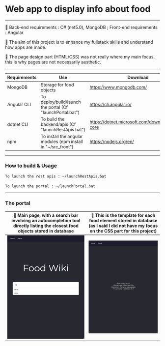 # Web app to display info about food
---

:pushpin: Back-end requirements : C# (net5.0), MongoDB ; Front-end requirements : Angular

:pushpin: The aim of this project is to enhance my fullstack skills and understand how apps are made.

:pushpin: The page design part (HTML/CSS) was not really where my main focus, this is why pages are not necessarily aesthetic.

---

| Requirements       | Use                                                                      | Download |
| ------------------ | ------                                                                   | -------- |
| MongoDB            | Storage for food objects                                                 | https://www.mongodb.com/ |
| Angular CLI        | To deploy/build/launch the portal (Cf "launchPortal.bat")                | https://cli.angular.io/ |
| dotnet CLI         | To build the backend/apis (Cf "launchRestApis.bat")                      | https://dotnet.microsoft.com/download/dotnet-core |
| npm                | To install the angular modules (npm install in "~/src_front")                | https://nodejs.org/en/ |

---

### How to build & Usage

    To launch the rest apis : ~/launchRestApis.bat
  
    To launch the portal : ~/launchPortal.bat
  
---

### The portal

:pushpin: Main page, with a search bar involving an autocompletion tool directly listing the closest food objects stored in database |  :pushpin: This is the template for each food element stored in database (as I said I did not have my focus on the CSS part for this project)
:-------------------------:|:-------------------------:
![alt text](https://github.com/cpprev/food-wiki/blob/master/images/search_bar.png?raw=true)  |  ![alt text](https://github.com/cpprev/food-wiki/blob/master/images/food_template.png?raw=true)

